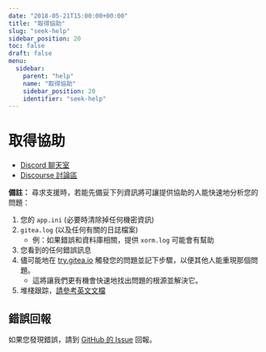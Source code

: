 ```yaml
---
date: "2018-05-21T15:00:00+00:00"
title: "取得協助"
slug: "seek-help"
sidebar_position: 20
toc: false
draft: false
menu:
  sidebar:
    parent: "help"
    name: "取得協助"
    sidebar_position: 20
    identifier: "seek-help"
---
```


# 取得協助

- [Discord 聊天室](https://discord.gg/Gitea)
- [Discourse 討論區](https://discourse.gitea.io/)

**備註：** 尋求支援時，若能先備妥下列資訊將可讓提供協助的人能快速地分析您的問題：

1. 您的 `app.ini` (必要時清除掉任何機密資訊)
2. `gitea.log` (以及任何有關的日誌檔案)
    - 例：如果錯誤和資料庫相關，提供 `xorm.log` 可能會有幫助
3. 您看到的任何錯誤訊息
4. 儘可能地在 [try.gitea.io](https://try.gitea.io) 觸發您的問題並記下步驟，以便其他人能重現那個問題。
    - 這將讓我們更有機會快速地找出問題的根源並解決它。
5. 堆棧跟踪，[請參考英文文檔](https://docs.gitea.io/en-us/seek-help/)

## 錯誤回報

如果您發現錯誤，請到 [GitHub 的 Issue](https://github.com/go-gitea/gitea/issues) 回報。
